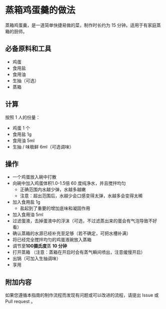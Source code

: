 # 蒸箱鸡蛋羹的做法

蒸箱鸡蛋羹，是一道简单快捷易做的菜，制作时长约为 15 分钟。适用于有家庭蒸箱的厨师。

## 必备原料和工具

- 鸡蛋
- 食用盐
- 食用油
- 生抽（可选）
- 蒸箱

## 计算

按照 1 人的份量：

- 鸡蛋 1 个
- 食用盐 1g
- 食用油 5ml
- 生抽 / 味极鲜 6ml（可选调味）

## 操作

- 一个鸡蛋放入碗中打散
- 向碗中加入鸡蛋体积1.0-1.5倍 60 度纯净水，并且搅拌均匀
  - 正确范围内水越少弹，水越多越嫩
  - 注意：超出范围后，水越少会口感变得太弹，水越多会变得太稀
- 加入食用盐 1g
  - 盐起到了重要的增加底味和凝固作用
- 加入食用油 5ml
- 过滤蛋液，去掉蛋液中的浮沫（可选，不过滤蒸出来的蛋会有气泡导致不好看）
- 确认蒸箱的水源已经补充至足够（若不确定，可把水槽补满）
- 将已经完全搅拌均匀的鸡蛋液碗放入蒸箱
- 调节至**100摄氏度**蒸 **10 分钟**
- 打开蒸箱 （注意：蒸箱在开启时会有蒸气瞬间喷出，注意缓慢开启）
- 出锅（可加入生抽调味）
- 享用

## 附加内容

如果您遵循本指南的制作流程而发现有问题或可以改进的流程，请提出 Issue 或 Pull request 。
